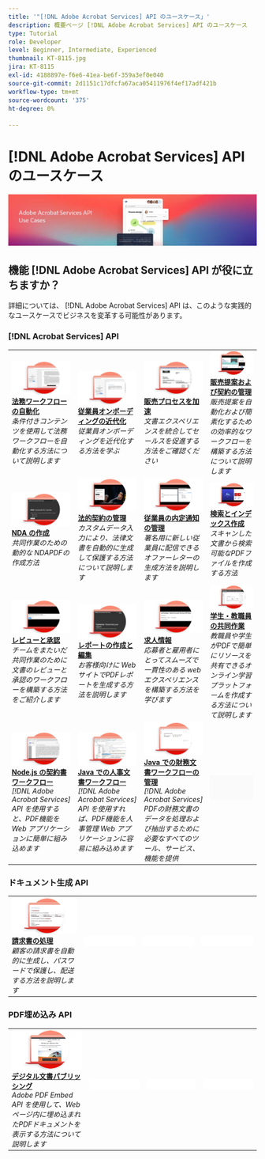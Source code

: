 ```yaml
---
title: '"[!DNL Adobe Acrobat Services] API のユースケース」'
description: 概要ページ [!DNL Adobe Acrobat Services] API のユースケース
type: Tutorial
role: Developer
level: Beginner, Intermediate, Experienced
thumbnail: KT-8115.jpg
jira: KT-8115
exl-id: 4188897e-f6e6-41ea-be6f-359a3ef0e040
source-git-commit: 2d1151c17dfcfa67aca05411976f4ef17adf421b
workflow-type: tm+mt
source-wordcount: '375'
ht-degree: 0%

---
```


# [!DNL Adobe Acrobat Services] API のユースケース

![[!DNL Acrobat Services] API ユースケースバナー](../assets/usecaseshero.jpg)

## 機能 [!DNL Adobe Acrobat Services] API が役に立ちますか？

詳細については、 [!DNL Adobe Acrobat Services] API は、このような実践的なユースケースでビジネスを変革する可能性があります。

### [!DNL Acrobat Services] API

<table style="table-layout:fixed">
<tr>
  <td>
    <a href="automatelegalworkflows.md">
      <img alt="法務ワークフローの自動化" src="assets/automatelegal_thumb.png" />
    </a>
    <div>
    <a href="automatelegalworkflows.md"><strong>法務ワークフローの自動化</strong></a>
    </div>
    <em>条件付きコンテンツを使用して法務ワークフローを自動化する方法について説明します</em>
    <br>
  </td>
  <td>
      <a href="employeeonboarding.md">
        <img alt="従業員オンボーディングの近代化" src="assets/employee_thumb.png" />
      </a>
      <div>
      <a href="employeeonboarding.md"><strong>従業員オンボーディングの近代化</strong></a>
      </div>
      <em>従業員オンボーディングを近代化する方法を学ぶ</em>
      <br>
  </td>
  <td>
      <a href="acceleratesales.md">
        <img alt="販売プロセスを加速" src="assets/accsales_thumb.png" />
      </a>
      <div>
      <a href="acceleratesales.md"><strong>販売プロセスを加速</strong></a>
      </div>
      <em>文書エクスペリエンスを統合してセールスを促進する方法をご確認ください</em>
      <br>
    </td>
    <td>
      <a href="sales.md">
        <img alt="販売提案および契約の管理" src="assets/sales_thumb.png" />
      </a>
      <div>
      <a href="sales.md"><strong>販売提案および契約の管理</strong></a>
      </div>
      <em>販売提案を自動化および簡素化するための効率的なワークフローを構築する方法について説明します</em>
      <br>
    </td>
</tr>
<tr>
  <td>
    <a href="nda.md">
      <img alt="NDA の作成" src="assets/nda_thumb.png" />
    </a>
    <div>
    <a href="nda.md"><strong>NDA の作成</strong></a>
    </div>
    <em>共同作業のための動的な NDAPDFの作成方法</em>
    <br>
  </td>
  <td>
    <a href="legal.md">
      <img alt="法的契約の管理" src="assets/legal_thumb.png" />
    </a>
    <div>
    <a href="legal.md"><strong>法的契約の管理</strong></a>
    </div>
    <em>カスタムデータ入力により、法律文書を自動的に生成して保護する方法について説明します</em>
    <br>
  </td>
  <td>
    <a href="offer.md">
      <img alt="従業員の内定通知の管理" src="assets/offer_thumb.png" />
    </a>
    <div>
    <a href="offer.md"><strong>従業員の内定通知の管理</strong></a>
    </div>
    <em>署名用に新しい従業員に配信できるオファーレターの生成方法を説明します</em>
    <br>
  </td>
  <td>
    <a href="searching.md">
      <img alt="検索とインデックス作成" src="assets/searching_thumb.png" />
    </a>
    <div>
    <a href="searching.md"><strong>検索とインデックス作成</strong></a>
    </div>
    <em>スキャンした文書から検索可能なPDFファイルを作成する方法</em>
    <br>
  </td>
</tr>
<tr>
  <td>
    <a href="reviews.md">
      <img alt="レビューと承認" src="assets/reviews_thumb.png" />
    </a>
    <div>
    <a href="reviews.md"><strong>レビューと承認</strong></a>
    </div>
    <em>チームをまたいだ共同作業のために文書のレビューと承認のワークフローを構築する方法をご紹介します</em>
    <br>
  </td>
  <td>
    <a href="reportcreation.md">
      <img alt="レポートの作成と編集" src="assets/report_thumb.png" />
    </a>
    <div>
    <a href="reportcreation.md"><strong>レポートの作成と編集</strong></a>
    </div>
    <em>お客様向けに Web サイトでPDFレポートを生成する方法を説明します</em>
    <br>
  </td>
  <td>
    <a href="jobposting.md">
      <img alt="求人情報" src="assets/job_thumb.png" />
    </a>
    <div>
    <a href="jobposting.md"><strong>求人情報</strong></a>
    </div>
    <em>応募者と雇用者にとってスムーズで一貫性のある web エクスペリエンスを構築する方法を学びます</em>
    <br>
  </td>
  <td>
    <a href="educationcollab.md">
      <img alt="学生・教職員の共同作業" src="assets/edu_thumb.png" />
    </a>
    <div>
    <a href="educationcollab.md"><strong>学生・教職員の共同作業</strong></a>
    </div>
    <em>教職員や学生がPDFで簡単にリソースを共有できるオンライン学習プラットフォームを作成する方法について説明します</em>
    <br>
  </td>
</tr>
<tr>
  <td>
    <a href="AgreementWorkflowsNodejs.md">
      <img alt="Node.js の契約書ワークフロー" src="assets/AWNjs_thumb.png" />
    </a>
    <div>
    <a href="AgreementWorkflowsNodejs.md"><strong>Node.js の契約書ワークフロー</strong></a>
    </div>
    <em>[!DNL Adobe Acrobat Services] API を使用すると、PDF機能を Web アプリケーションに簡単に組み込めます</em>
    <br>
  </td>
  <td>
    <a href="HRAgreementWorkflowsJava.md">
      <img alt="Java での人事文書ワークフロー" src="assets/HRWJ_thumb.png" />
    </a>
    <div>
    <a href="HRAgreementWorkflowsJava.md"><strong>Java での人事文書ワークフロー</strong></a>
    </div>
    <em>[!DNL Adobe Acrobat Services] API を使用すれば、PDF機能を人事管理 Web アプリケーションに容易に組み込めます</em>
    <br>
  </td>
  <td>
    <a href="FinanceWorkflowsJava.md">
      <img alt="Java での財務文書ワークフローの管理" src="assets/FAWJ_thumb.png" />
    </a>
    <div>
    <a href="FinanceWorkflowsJava.md"><strong>Java での財務文書ワークフローの管理</strong></a>
    </div>
    <em>[!DNL Adobe Acrobat Services] PDFの財務文書のデータを処理および抽出するために必要なすべてのツール、サービス、機能を提供</em>
    <br>
  </td>
  <td>
    <img alt="スペーサー" src="../assets/GrayBanner_Placeholder.png" />
    <div>
    <br>
  </td>
</tr>
</table>

### ドキュメント生成 API

<table style="table-layout:fixed">
<tr>
  <td>
    <a href="invoices.md">
      <img alt="請求書の処理" src="assets/invoices_thumb.png" />
    </a>
    <div>
    <a href="invoices.md"><strong>請求書の処理</strong></a>
    </div>
    <em>顧客の請求書を自動的に生成し、パスワードで保護し、配送する方法を説明します</em>
    <br>
  </td>
  <td>
    <img alt="スペーサー" src="../assets/WhiteBanner_Placeholder.png" />
    <div>
    <br>
  </td>
  <td>
    <img alt="スペーサー" src="../assets/WhiteBanner_Placeholder.png" />
    <div>
    <br>
  </td>
  <td>
    <img alt="スペーサー" src="../assets/WhiteBanner_Placeholder.png" />
    <div>
    <br>
  </td>
</tr>
</table>

### PDF埋め込み API

<table style="table-layout:fixed">
<tr>
   <td>
    <a href="ddppdfembedapi.md">
      <img alt="デジタル文書パブリッシング" src="assets/ddp_thumb.png" />
    </a>
    <div>
    <a href="ddppdfembedapi.md"><strong>デジタル文書パブリッシング</strong></a>
    </div>
    <em>Adobe PDF Embed API を使用して、Web ページ内に埋め込まれたPDFドキュメントを表示する方法について説明します</em>
    <br>
  </td>
  <td>
    <img alt="スペーサー" src="../assets/WhiteBanner_Placeholder.png" />
    <div>
    <br>
  </td>
  <td>
    <img alt="スペーサー" src="../assets/WhiteBanner_Placeholder.png" />
    <div>
    <br>
  </td>
  <td>
    <img alt="スペーサー" src="../assets/WhiteBanner_Placeholder.png" />
    <div>
    <br>
  </td>
</tr>
</table>